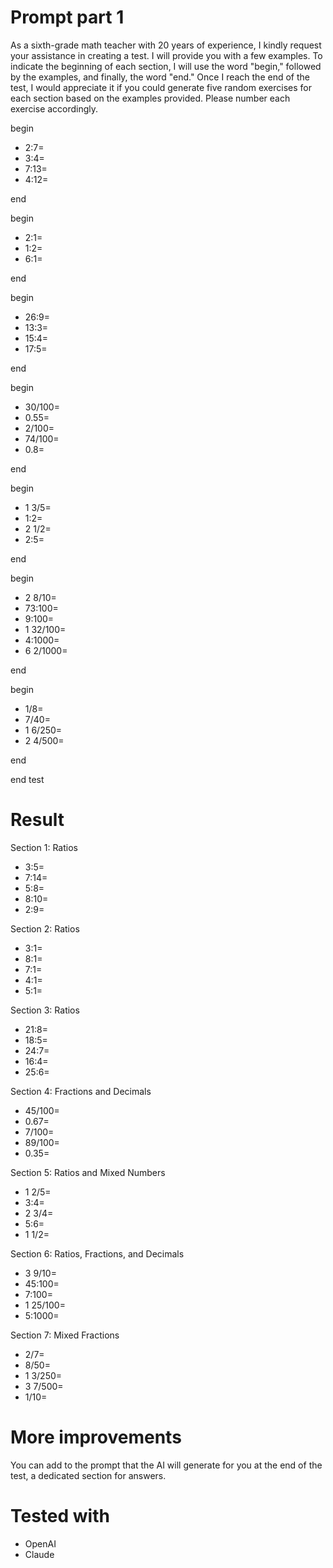 # Prompt part 1
As a sixth-grade math teacher with 20 years of experience, I kindly request your assistance in creating a test. I will provide you with a few examples. To indicate the beginning of each section, I will use the word "begin," followed by the examples, and finally, the word "end." Once I reach the end of the test, I would appreciate it if you could generate five random exercises for each section based on the examples provided. Please number each exercise accordingly. 

begin
* 2:7=
* 3:4=
* 7:13=
* 4:12=

end

begin
* 2:1=
* 1:2=
* 6:1=

end

begin
* 26:9=
* 13:3=
* 15:4=
* 17:5=

end

begin
* 30/100=
* 0.55=
* 2/100=
* 74/100=
* 0.8=

end

begin
* 1 3/5=
* 1:2=
* 2 1/2=
* 2:5=

end

begin
* 2 8/10=
* 73:100=
* 9:100=
* 1 32/100=
* 4:1000=
* 6 2/1000=

end

begin
* 1/8=
* 7/40=
* 1 6/250=
* 2 4/500=

end

end test

# Result

Section 1: Ratios
* 3:5=
* 7:14=
* 5:8=
* 8:10=
* 2:9=

Section 2: Ratios
* 3:1=
* 8:1=
* 7:1=
* 4:1=
* 5:1=

Section 3: Ratios
* 21:8=
* 18:5=
* 24:7=
* 16:4=
* 25:6=

Section 4: Fractions and Decimals
* 45/100=
* 0.67=
* 7/100=
* 89/100=
* 0.35=

Section 5: Ratios and Mixed Numbers
* 1 2/5=
* 3:4=
* 2 3/4=
* 5:6=
* 1 1/2=

Section 6: Ratios, Fractions, and Decimals
* 3 9/10=
* 45:100=
* 7:100=
* 1 25/100=
* 5:1000=

Section 7: Mixed Fractions
* 2/7=
* 8/50=
* 1 3/250=
* 3 7/500=
* 1/10=

# More improvements
You can add to the prompt that the AI will generate for you at the end of the test, a dedicated section for answers.

# Tested with
* OpenAI
* Claude
